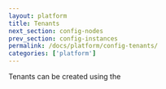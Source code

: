 ```yaml
---
layout: platform
title: Tenants
next_section: config-nodes
prev_section: config-instances
permalink: /docs/platform/config-tenants/
categories: ['platform']
---
```


Tenants can be created using the
